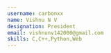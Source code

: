 ```yaml
---
username: carbonxx
name: Vishnu N V
designation: President
email: vishnunv142000@gmail.com
skills: C,C++,Python,Web
---
```

